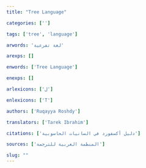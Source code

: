```yaml
---
title: "Tree Language"

categories: ['']

tags: ['tree', 'language']

arwords: 'لغة تفرعية'

arexps: []

enwords: ['Tree Language']

enexps: []

arlexicons: ['ل']

enlexicons: ['T']

authors: ['Ruqayya Roshdy']

translators: ['Tarek Ibrahim']

citations: ['دليل أكسفورد في السانيات الحاسوبية']

sources: ['المنظمة العربية للترجمة']

slug: ""
---
```

